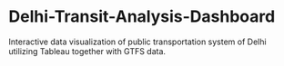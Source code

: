 # Delhi-Transit-Analysis-Dashboard
Interactive data visualization of public transportation system of Delhi utilizing Tableau together with GTFS data.
